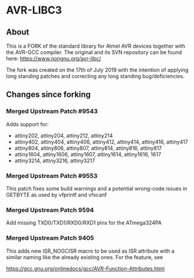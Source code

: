 # AVR-LIBC3
## About

This is a FORK of the standard library for Atmel AVR devices together with the
AVR-GCC compiler.  The original and its SVN repository can be found here: https://www.nongnu.org/avr-libc/

The fork was created on the 17th of July 2019 with the intention of applying long 
standing patches and correcting any long standing bug/deficiencies.

## Changes since forking

### Merged Upstream Patch #9543

Adds support for:

+ attiny202, attiny204, attiny212, attiny214
+ attiny402, attiny404, attiny406, attiny412, attiny414, attiny416, attiny417
+ attiny804, attiny806, attiny807, attiny814, attiny816, attiny817
+ attiny1604, attiny1606, attiny1607, attiny1614, attiny1616, 1617
+ attiny3214, attiny3216, attiny3217

### Merged Upstream Patch #9553

This patch fixes some build warnings and a potential wrong-code issues in GETBYTE as used by vfprintf and vfscanf

### Merged Upstream Patch 9594

Add missing TXD0/TXD1/RXD0/RXD1 pins for the ATmega324PA

### Merged Upstream Patch 9405

This adds new ISR_NOGCISR macro to be used as ISR attribute with a similar naming like the already existing ones.  For the feature, see

https://gcc.gnu.org/onlinedocs/gcc/AVR-Function-Attributes.html

